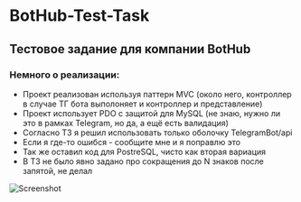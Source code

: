# BotHub-Test-Task

## Тестовое задание для компании BotHub

### Немного о реализации: 
- Проект реализован используя паттерн MVC (около него, контроллер в случае ТГ бота выполоняет и контроллер и представление)
- Проект использует PDO с защитой для MySQL (не знаю, нужно ли это в рамках Telegram, но да, а ещё есть валидация)
- Согласно ТЗ я решил использовать только оболочку TelegramBot/api
- Если я где-то ошибся - сообщите мне и я поправлю это
- Так же оставил код для PostreSQL, чисто как вторая вариация
- В ТЗ не было явно задано про сокращения до N знаков после запятой, не делал

![Screenshot](https://i.imgur.com/cnMUZ9a.png)